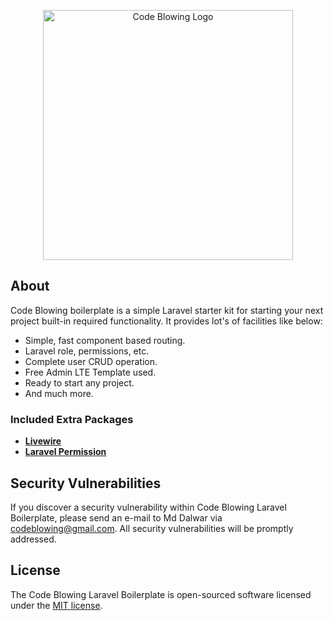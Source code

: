 <p align="center"><a href="https://laravel.com" target="_blank"><img src="https://scontent.fcgp29-1.fna.fbcdn.net/v/t39.30808-1/280098892_550050850130987_7933762408541999689_n.jpg?stp=dst-jpg_p200x200&_nc_cat=109&ccb=1-7&_nc_sid=754033&_nc_ohc=cwHDehm2x-UAX9fGP0n&_nc_ht=scontent.fcgp29-1.fna&oh=00_AfAvkYd5DJyj8JC2hnH2v1uA_VycMqlcUDl9oTDNUvgG8w&oe=64FE5F8C" width="400" alt="Code Blowing Logo"></a></p>

## About

Code Blowing boilerplate is a simple Laravel starter kit for starting your next project built-in required functionality. It provides lot's of facilities like below:

- Simple, fast component based routing.
- Laravel role, permissions, etc.
- Complete user CRUD operation.
- Free Admin LTE Template used.
- Ready to start any project.
- And much more.

### Included Extra Packages

- **[Livewire](https://livewire.laravel.com/)**
- **[Laravel Permission](https://spatie.be/docs/laravel-permission/v5/introduction)**

## Security Vulnerabilities

If you discover a security vulnerability within Code Blowing Laravel Boilerplate, please send an e-mail to Md Dalwar via [codeblowing@gmail.com](mailto:codeblowing@gmail.com). All security vulnerabilities will be promptly addressed.

## License

The Code Blowing Laravel Boilerplate is open-sourced software licensed under the [MIT license](https://opensource.org/licenses/MIT).
